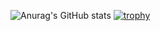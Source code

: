 ![Anurag's GitHub stats](https://github-readme-stats.vercel.app/api?username=turtle-insect&show_icons=true)
[![trophy](https://github-profile-trophy.vercel.app/?username=turtle-insect)](https://github.com/ryo-ma/github-profile-trophy)

<!--
**turtle-insect/turtle-insect** is a ✨ _special_ ✨ repository because its `README.md` (this file) appears on your GitHub profile.

Here are some ideas to get you started:

- 🔭 I’m currently working on ...
- 🌱 I’m currently learning ...
- 👯 I’m looking to collaborate on ...
- 🤔 I’m looking for help with ...
- 💬 Ask me about ...
- 📫 How to reach me: ...
- 😄 Pronouns: ...
- ⚡ Fun fact: ...
-->
